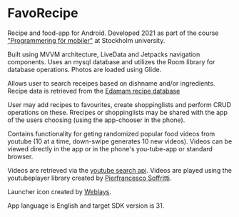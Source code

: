 # FavoRecipe

Recipe and food-app for Android. Developed 2021 as part of the course ["Programmering för mobiler"](https://www.su.se/sok-kurser-och-program/ib916n-1.413325) at Stockholm university.

Built using MVVM architecture, LiveData and Jetpacks navigation components. Uses an mysql database and utilizes the Room library for database operations. Photos are loaded using Glide.

Allows user to search receipes based on dishname and/or ingredients. Recipe data is retrieved from the [Edamam recipe database](https://developer.edamam.com/edamam-recipe-api)

User may add recipes to favourites, create shoppinglists and perform CRUD operations on these. Rrecipes or shoppinglists may be shared with the app of the users choosing (using the app-chooser in the phone).

Contains functionality for geting randomized popular food videos from youtube (10 at a time, down-swipe generates 10 new videos). Videos can be viewed directly in the app or in the phone's you-tube-app or standard browser.

Videos are retrieved via the [youtube search api](https://developers.google.com/youtube/v3/docs/search/list). Videos are played using the youtubeplayer library created by [Pierfrancesco Soffritti](https://github.com/PierfrancescoSoffritti/android-youtube-player).

Launcher icon created by [Weblays](https://about.webalys.com).

App language is English and target SDK version is 31.







